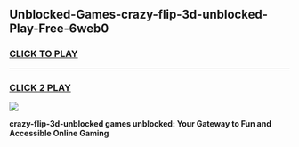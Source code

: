 
## Unblocked-Games-crazy-flip-3d-unblocked-Play-Free-6web0
<h3>
<a href="https://premium76.site?title=crazy-flip-3d-unblocked&ref=20M">CLICK TO PLAY</a></h3>
<hr>

<h3>
<a href="https://premium76.site?title=crazy-flip-3d-unblocked&ref=20M">CLICK 2 PLAY</a>
  
</h3>

<a href="https://premium76.site?title=crazy-flip-3d-unblocked&ref=19M"><img src="https://clearcache.store/games.png"></a>


**crazy-flip-3d-unblocked games unblocked: Your Gateway to Fun and Accessible Online Gaming**
